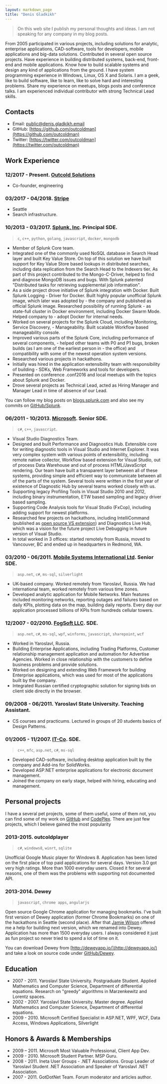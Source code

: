 ```yaml
---
layout: markdown_page
title: "Denis Gladkikh"
---
```


> On this web site I publish my personal thoughts and ideas.
> I am not speaking for any company in my blog posts.

From 2005 participated in various projects, including solutions for analytic, enterprise applications, CAD-software, tools for developers, mobile applications and big-data solutions. Contributed in several open source projects.
Have experience in building distributed systems, back-end, front-end and mobile applications. Know how to build scalable systems and design any kind of applications from the ground.
I have system programming experience in Windows, Linux, OS X and Solaris.
I am a geek, like to build software, like to learn, like to solve hard and interesting problems. Share my experience on meetups, blogs posts and conference talks.
I am experienced individual contributor with strong Technical Lead skills.

## Contacts

- Email: [public@denis.gladkikh.email](mailto:denis@gladkikh.email)
- GitHub: [https://github.com/outcoldman](https://github.com/outcoldman)
- Twitter: [https://twitter.com/outcoldman](https://twitter.com/outcoldman)

## Work Experience

### 12/2017 - Present. [Outcold Solutions](https://www.outcoldsolutions.com)

- Co-founder, engineering

### 03/2017 - 04/2018. [Stripe](https://stripe.com)

- Seattle
- Search infrastructure.

### 10/2013 - 03/2017. [Splunk, Inc](https://splunk.com). Principal SDE.

> `c`, `c++`, `python`, `golang`, `javascript`, `docker`, `mongodb`

- Member of Splunk Core team.
- Integrated one of the commonly used NoSQL database in Search Head layer and built Key Value Store. On top of this solution we have built support for Key Value Store based lookups in distributed searches, including data replication from the Search Head to the Indexers tier. As part of this project contributed to the Mongo-C-Driver, helped to find and diagnose MongoDB issues and bugs. With Splunk patented "Distributed tasks for retrieving supplemental job information".
- As a side project drove initiative of Splunk integration with Docker. Built Splunk Logging - Driver for Docker. Built highly popular unofficial Splunk image, which later was adopted by - the company and published as official Splunk image. Researched possibility of running Splunk - as state-full cluster in Docker environment, including Docker Swarm Mode. Helped company to - adopt Docker for internal needs.
- Worked on several projects for the Splunk Cloud, including Monitoring, Service Discovery, - Manageability. Built scalable Workflow based manageability console.
- Improved various parts of the Splunk Core, including performance of several components, - helped other teams with P0 and P1 bugs, broken builds (as I am one of the earliest person in - the office) and compatibility with some of the newest operation system versions.
- Researched various projects in hackathons.
- Initially was hired in the application extensibility team with responsibility of building - SDKs, Web Frameworks and tools for developers.
- Presented on conference .conf2016 and local meetups with the topics about Splunk and Docker.
- Drove several projects as Technical Lead, acted as Hiring Manager and Manager Lead in time of absence of our Lead.

You can follow my blog posts on [blogs.splunk.com](http://blogs.splunk.com/author/dgladkikh/)
and also see my commits on [GitHub/Splunk](https://github.com/splunk).

### 06/2011 - 10/2013. [Microsoft](http://microsoft.com). Senior SDE.

> `c#`, `c++`, `javascript`.

- Visual Studio Diagnostics Team.
- Designed and built Performance and Diagnostics Hub. Extensible core for writing
    diagnostic tools in Visual Studio and Internet Explorer. It was very complex
    system with various points of extensibility, including remote native collector,
    Workflow based extension for Visual Studio, out of process Data Warehouse and
    out of process HTML/JavaScript rendering. Our team have built a transparent layer
    between all of these systems, providing simple and efficient way to communicate
    between all of the parts of the system. Several tools were written in the first
    year of existence of Diagnostic Hub by several teams worked closely with us.
- Supporting legacy Profiling Tools in Visual Studio 2010 and 2012, including
    binary instrumentation, ETW based sampling and legacy driver based sampling.
- Supporting Code Analysis tools for Visual Studio (FxCop), including adding support
    for newest platforms.
- Researched few projects on hackathons, including IntelliCommand (published as
    [open source VS extension]((https://github.com/intellicommand))) and Diagnostics Live Hub,
    which was a vision for the future project Live Debugging in future version of
    Visual Studio.
- In total worked in 3 offices: started remotely from Russia, moved to Vancouver, BC
    and ended up in headquarters in Redmond, WA.

### 03/2010 - 06/2011. [Mobile Systems International Ltd](http://www.msiuk.com/). Senior SDE.

> `asp.net`, `c#`, `ms-sql`, `silverlight`

- UK-based company. Worked remotely from Yaroslavl, Russia. We had international team,
    worked remotely from various time zones.
- Developed analytic application for Mobile Networks. Main features included
    monitoring networks, reporting outages and failures based on daily KPIs, plotting
    data on the map, building daily reports. Every day our application processed
    billions of KPIs from hundreds cellular towers.

### 12/2007 - 02/2010. [FogSoft LLC](http://fogsoft.ru). SDE.

> `asp.net`, `c#`, `ms-sql`, `wpf`, `winforms`, `javascript`, `sharepoint`, `wcf`

- Worked in Yaroslavl, Russia.
- Building Enterprise Applications, including Trading Platforms,
    Customer relationship management application and automation for Advertise Agencies.
    Worked in close relationship with the customers to define business problems
    and provide solutions.
- Worked on designing and extending Web Framework for building Enterprise applications,
    which was used for most of the applications built by the company.
- Integrated Russian certified cryptographic solution for signing bids on client
    side directly in the browser.

### 09/2008 - 06/2011. Yaroslavl State University. Teaching Assistant.

- CS courses and practicums. Lectured in groups of 20 students basics of Design Patterns.

### 01/2005 - 11/2007. [IT-Co](http://it-co.ru). SDE.

> `c++`, `mfc`, `asp.net`, `c#`, `ms-sql`

- Developed CAD-software, including desktop application built by the company and
    Add-ins for SolidWorks.
- Developed ASP.NET enterprise applications for electronic document management.
- Joined the company on early stage, helped with hiring, educating and management.

## Personal projects


I have a several pet projects, some of them useful, some of them not, you can find some of my work on [GitHub](https://github.com/outcoldman) and [CodePlex](https://www.codeplex.com/site/users/view/outcoldman). There are just few projects, which I believe gained the most popularity

### 2013-2015. outcoldplayer

> `c#`, `windows8`, `winrt`, `sqlite`

Unofficial Google Music player for Windows 8. Application has been listed on the
first place of top paid applications for several days. Version 3.0 got very
high ratings. More than 1000 everyday users. Closed it for several reasons, one of them
was the problems with supporting not documented API.

### 2013-2014. Dewey

> `javascript`, `chrome apps`, `angularjs`

Open source Google Chrome application for managing bookmarks. I've built first
version of Dewey application (former Chrome Bookmarks) on one of the hackathons
in Seattle (second place). After that [Jamie Wilson](https://github.com/jamiewilson)
offered me a help for building next version, which we renamed into Dewey.
Application has more than 1500 everyday users. I always considered it just as
fun project so never tried to spend a lot of time on it.

You can download Dewey from [http://deweyapp.io/](http://deweyapp.io/) and take
a look on source code under [GitHub/Dewey](https://github.com/deweyapp).

## Education

- 2007 - 2011. Yaroslavl State University. Postgraduate Student.
    Applied Mathematics and Computer Science, Department of differential equations.
    Research on "greedy" algorithms in Marzenkewitz and Lorentz spaces.
- 2002 - 2007. Yaroslavl State University. Master degree.
    Applied Mathematics and Computer Science, Department of differential equations.
- 2009 - 2010. Microsoft Certified Specialist in ASP.NET, WPF, WCF, Data Access, Windows
    Applications, Silverlight

## Honors & Awards & Memberships

- 2009 – 2011. Microsoft Most Valuable Professional, Client App Dev.
- 2009 - 2010. Microsoft Student Partner. MSP Guru.
- 2008 - 2011. Ineta User Groups - .NET Associations. Group Leader of Yaroslavl
    Student .NET Association and Speaker of Yaroslavl .NET Association.
- 2007 - 2011. GotDotNet Team. Forum moderator and articles author.

